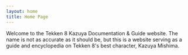 ```yaml
---
layout: home
title: Home Page
---
```


Welcome to the Tekken 8 Kazuya Documentation & Guide website. The name is not as accurate as it should be, but this is a website serving as a guide and encyclopedia on Tekken 8's best character, Kazuya Mishima.
